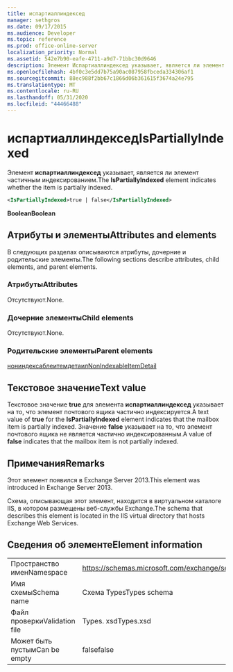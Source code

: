 ```yaml
---
title: испартиаллиндексед
manager: sethgros
ms.date: 09/17/2015
ms.audience: Developer
ms.topic: reference
ms.prod: office-online-server
localization_priority: Normal
ms.assetid: 542e7b90-eafe-4711-a9d7-71bbc30d9646
description: Элемент Испартиаллиндексед указывает, является ли элемент частичным индексированием.
ms.openlocfilehash: 4bf0c3e5dd7b75a90ac087958fbceda334306af1
ms.sourcegitcommit: 88ec988f2bb67c1866d06b361615f3674a24e795
ms.translationtype: MT
ms.contentlocale: ru-RU
ms.lasthandoff: 05/31/2020
ms.locfileid: "44466488"
---
```

# <a name="ispartiallyindexed"></a><span data-ttu-id="8a20e-103">испартиаллиндексед</span><span class="sxs-lookup"><span data-stu-id="8a20e-103">IsPartiallyIndexed</span></span>

<span data-ttu-id="8a20e-104">Элемент **испартиаллиндексед** указывает, является ли элемент частичным индексированием.</span><span class="sxs-lookup"><span data-stu-id="8a20e-104">The **IsPartiallyIndexed** element indicates whether the item is partially indexed.</span></span> 
  
```XML
<IsPartiallyIndexed>true | false</IsPartiallyIndexed>
```

 <span data-ttu-id="8a20e-105">**Boolean**</span><span class="sxs-lookup"><span data-stu-id="8a20e-105">**Boolean**</span></span>
## <a name="attributes-and-elements"></a><span data-ttu-id="8a20e-106">Атрибуты и элементы</span><span class="sxs-lookup"><span data-stu-id="8a20e-106">Attributes and elements</span></span>

<span data-ttu-id="8a20e-107">В следующих разделах описываются атрибуты, дочерние и родительские элементы.</span><span class="sxs-lookup"><span data-stu-id="8a20e-107">The following sections describe attributes, child elements, and parent elements.</span></span>
  
### <a name="attributes"></a><span data-ttu-id="8a20e-108">Атрибуты</span><span class="sxs-lookup"><span data-stu-id="8a20e-108">Attributes</span></span>

<span data-ttu-id="8a20e-109">Отсутствуют.</span><span class="sxs-lookup"><span data-stu-id="8a20e-109">None.</span></span>
  
### <a name="child-elements"></a><span data-ttu-id="8a20e-110">Дочерние элементы</span><span class="sxs-lookup"><span data-stu-id="8a20e-110">Child elements</span></span>

<span data-ttu-id="8a20e-111">Отсутствуют.</span><span class="sxs-lookup"><span data-stu-id="8a20e-111">None.</span></span>
  
### <a name="parent-elements"></a><span data-ttu-id="8a20e-112">Родительские элементы</span><span class="sxs-lookup"><span data-stu-id="8a20e-112">Parent elements</span></span>

[<span data-ttu-id="8a20e-113">нониндексаблеитемдетаил</span><span class="sxs-lookup"><span data-stu-id="8a20e-113">NonIndexableItemDetail</span></span>](nonindexableitemdetail.md)
  
## <a name="text-value"></a><span data-ttu-id="8a20e-114">Текстовое значение</span><span class="sxs-lookup"><span data-stu-id="8a20e-114">Text value</span></span>

<span data-ttu-id="8a20e-115">Текстовое значение **true** для элемента **испартиаллиндексед** указывает на то, что элемент почтового ящика частично индексируется.</span><span class="sxs-lookup"><span data-stu-id="8a20e-115">A text value of **true** for the **IsPartiallyIndexed** element indicates that the mailbox item is partially indexed.</span></span> <span data-ttu-id="8a20e-116">Значение **false** указывает на то, что элемент почтового ящика не является частично индексированным.</span><span class="sxs-lookup"><span data-stu-id="8a20e-116">A value of **false** indicates that the mailbox item is not partially indexed.</span></span> 
  
## <a name="remarks"></a><span data-ttu-id="8a20e-117">Примечания</span><span class="sxs-lookup"><span data-stu-id="8a20e-117">Remarks</span></span>

<span data-ttu-id="8a20e-118">Этот элемент появился в Exchange Server 2013.</span><span class="sxs-lookup"><span data-stu-id="8a20e-118">This element was introduced in Exchange Server 2013.</span></span>
  
<span data-ttu-id="8a20e-119">Схема, описывающая этот элемент, находится в виртуальном каталоге IIS, в котором размещены веб-службы Exchange.</span><span class="sxs-lookup"><span data-stu-id="8a20e-119">The schema that describes this element is located in the IIS virtual directory that hosts Exchange Web Services.</span></span>
  
## <a name="element-information"></a><span data-ttu-id="8a20e-120">Сведения об элементе</span><span class="sxs-lookup"><span data-stu-id="8a20e-120">Element information</span></span>

|||
|:-----|:-----|
|<span data-ttu-id="8a20e-121">Пространство имен</span><span class="sxs-lookup"><span data-stu-id="8a20e-121">Namespace</span></span>  <br/> |https://schemas.microsoft.com/exchange/services/2006/types  <br/> |
|<span data-ttu-id="8a20e-122">Имя схемы</span><span class="sxs-lookup"><span data-stu-id="8a20e-122">Schema name</span></span>  <br/> |<span data-ttu-id="8a20e-123">Схема Types</span><span class="sxs-lookup"><span data-stu-id="8a20e-123">Types schema</span></span>  <br/> |
|<span data-ttu-id="8a20e-124">Файл проверки</span><span class="sxs-lookup"><span data-stu-id="8a20e-124">Validation file</span></span>  <br/> |<span data-ttu-id="8a20e-125">Types. xsd</span><span class="sxs-lookup"><span data-stu-id="8a20e-125">Types.xsd</span></span>  <br/> |
|<span data-ttu-id="8a20e-126">Может быть пустым</span><span class="sxs-lookup"><span data-stu-id="8a20e-126">Can be empty</span></span>  <br/> |<span data-ttu-id="8a20e-127">false</span><span class="sxs-lookup"><span data-stu-id="8a20e-127">false</span></span>  <br/> |
   

